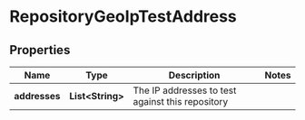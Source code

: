 
# RepositoryGeoIpTestAddress

## Properties
Name | Type | Description | Notes
------------ | ------------- | ------------- | -------------
**addresses** | **List&lt;String&gt;** | The IP addresses to test against this repository | 



